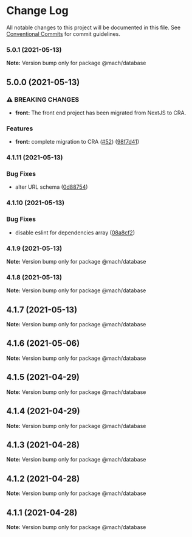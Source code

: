 # Change Log

All notable changes to this project will be documented in this file.
See [Conventional Commits](https://conventionalcommits.org) for commit guidelines.

### 5.0.1 (2021-05-13)

**Note:** Version bump only for package @mach/database





## 5.0.0 (2021-05-13)


### ⚠ BREAKING CHANGES

* **front:** The front end project has been migrated from NextJS to CRA.

### Features

* **front:** complete migration to CRA ([#52](https://github.com/jpedroh/mach/issues/52)) ([98f7d41](https://github.com/jpedroh/mach/commit/98f7d41783bc62b76a2fd3fc4007dd76f3517c8f))



### 4.1.11 (2021-05-13)


### Bug Fixes

* alter URL schema ([0d88754](https://github.com/jpedroh/mach/commit/0d88754af0d5e3714d8a539f3fab52152a98c3d0))



### 4.1.10 (2021-05-13)


### Bug Fixes

* disable eslint for dependencies array ([08a8cf2](https://github.com/jpedroh/mach/commit/08a8cf270dcff669fceead550494ef2f8b2c4f6f))



### 4.1.9 (2021-05-13)

**Note:** Version bump only for package @mach/database





### 4.1.8 (2021-05-13)

**Note:** Version bump only for package @mach/database





## 4.1.7 (2021-05-13)

**Note:** Version bump only for package @mach/database





## 4.1.6 (2021-05-06)

**Note:** Version bump only for package @mach/database





## 4.1.5 (2021-04-29)

**Note:** Version bump only for package @mach/database





## 4.1.4 (2021-04-29)

**Note:** Version bump only for package @mach/database





## 4.1.3 (2021-04-28)

**Note:** Version bump only for package @mach/database





## 4.1.2 (2021-04-28)

**Note:** Version bump only for package @mach/database





## 4.1.1 (2021-04-28)

**Note:** Version bump only for package @mach/database
